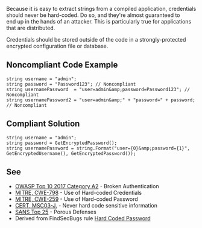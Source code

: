 
Because it is easy to extract strings from a compiled application, credentials should never be hard-coded. Do so, and they're almost guaranteed to<br>end up in the hands of an attacker. This is particularly true for applications that are distributed.

Credentials should be stored outside of the code in a strongly-protected encrypted configuration file or database.

## Noncompliant Code Example


    string username = "admin";
    string password = "Password123"; // Noncompliant
    string usernamePassword  = "user=admin&amp;password=Password123"; // Noncompliant
    string usernamePassword2 = "user=admin&amp;" + "password=" + password; // Noncompliant


## Compliant Solution


    string username = "admin";
    string password = GetEncryptedPassword();
    string usernamePassword = string.Format("user={0}&amp;password={1}", GetEncryptedUsername(), GetEncryptedPassword());


## See

- [OWASP Top 10 2017 Category A2](https://www.owasp.org/index.php/Top_10-2017_A2-Broken_Authentication) - Broken Authentication
- [MITRE, CWE-798](http://cwe.mitre.org/data/definitions/798) - Use of Hard-coded Credentials
- [MITRE, CWE-259](http://cwe.mitre.org/data/definitions/259) - Use of Hard-coded Password
- [CERT, MSC03-J.](https://www.securecoding.cert.org/confluence/x/qQCHAQ) - Never hard code sensitive information
- [SANS Top 25](https://www.sans.org/top25-software-errors/#cat3) - Porous Defenses
- Derived from FindSecBugs rule [Hard Coded Password](http://h3xstream.github.io/find-sec-bugs/bugs.htm#HARD_CODE_PASSWORD)

